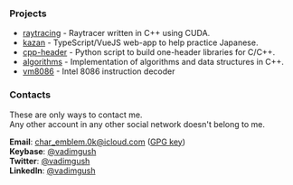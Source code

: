 ### Projects

 * [raytracing](https://github.com/vadimgush/raytracing) - Raytracer written in C++ using CUDA.
 * [kazan](https://github.com/gush-labs/kazan) - TypeScript/VueJS web-app to help practice Japanese.
 * [cpp-header](https://github.com/vadimgush/cpp-header) - Python script to build one-header libraries for C/C++.
 * [algorithms](https://github.com/vadimgush/algorithms) - Implementation of algorithms and data structures in C++.
 * [vm8086](https://github.com/vadimgush/vm8086) - Intel 8086 instruction decoder

### Contacts

These are only ways to contact me.  
Any other account in any other social network doesn't belong to me.


**Email**: char_emblem.0k@icloud.com ([GPG key](public.txt))  
**Keybase**: [@vadimgush](https://keybase.io/vadimgush)  
**Twitter**: [@vadimgush](https://twitter.com/vadimgush)  
**LinkedIn**: [@vadimgush](https://linkedin.com/in/vadimgush)  
